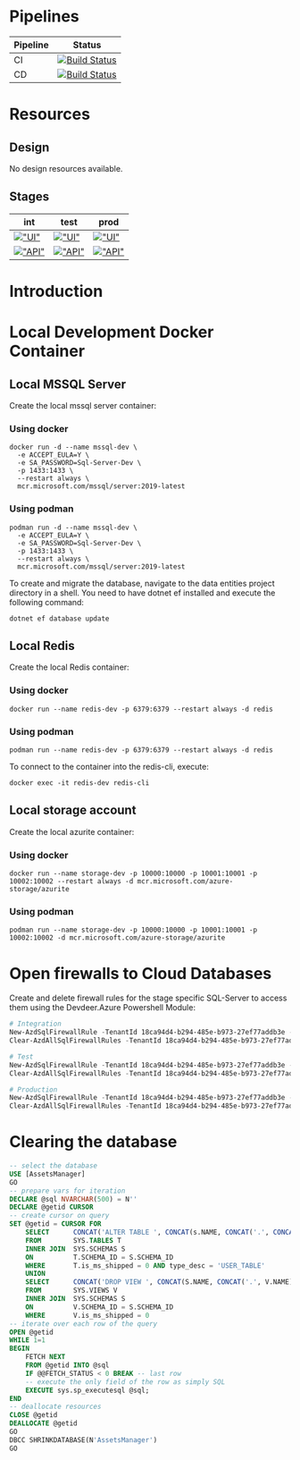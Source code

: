 # Pipelines

| Pipeline | Status                                                                                                                                                                                                                |
| -------- | --------------------------------------------------------------------------------------------------------------------------------------------------------------------------------------------------------------------- |
| CI       | [![Build Status](https://dev.azure.com/Devdeer/AssetsManager/_apis/build/status%2FAssetsManager%20CI?branchName=dev)](https://dev.azure.com/Devdeer/AssetsManager/_build/latest?definitionId=3&branchName=dev) |
| CD       | [![Build Status](https://dev.azure.com/Devdeer/AssetsManager/_apis/build/status%2FAssetsManager%20CD?branchName=dev)](https://dev.azure.com/Devdeer/AssetsManager/_build/latest?definitionId=2&branchName=dev) |

# Resources

## Design

No design resources available.

## Stages

| int                                                                                                                                                                                                                                | test                                                                                                                                                                                                                                 | prod                                                                                                                                                                                                                                 |
| ---------------------------------------------------------------------------------------------------------------------------------------------------------------------------------------------------------------------------------- | ------------------------------------------------------------------------------------------------------------------------------------------------------------------------------------------------------------------------------------ | ------------------------------------------------------------------------------------------------------------------------------------------------------------------------------------------------------------------------------------ |
| [!["UI"](https://img.shields.io/endpoint?url=https%3A%2F%2Fdevdeer.blob.core.windows.net%2Fshared%2Fshields%2Fui-core-int.json)](https://ui-DD-AssetsManager-int.azurewebsites.net/)                           | [!["UI"](https://img.shields.io/endpoint?url=https%3A%2F%2Fdevdeer.blob.core.windows.net%2Fshared%2Fshields%2Fui-core-test.json)](https://ui-DD-AssetsManager-test.azurewebsites.net/)                           | [!["UI"](https://img.shields.io/endpoint?url=https%3A%2F%2Fdevdeer.blob.core.windows.net%2Fshared%2Fshields%2Fui-core-prod.json)](https://ui-DD-AssetsManager-prod.azurewebsites.net/)                           |
| [!["API"](https://img.shields.io/endpoint?label=Core&url=https%3A%2F%2Fdevdeer.blob.core.windows.net%2Fshared%2Fshields%2Fapi-core-int.json)](https://api-DD-AssetsManager-core-int.azurewebsites.net/swagger) | [!["API"](https://img.shields.io/endpoint?label=Core&url=https%3A%2F%2Fdevdeer.blob.core.windows.net%2Fshared%2Fshields%2Fapi-core-test.json)](https://api-DD-AssetsManager-core-test.azurewebsites.net/swagger) | [!["API"](https://img.shields.io/endpoint?label=Core&url=https%3A%2F%2Fdevdeer.blob.core.windows.net%2Fshared%2Fshields%2Fapi-core-prod.json)](https://api-DD-AssetsManager-core-prod.azurewebsites.net/swagger) |

# Introduction

# Local Development Docker Container

## Local MSSQL Server

Create the local mssql server container:

### Using docker

```shell
docker run -d --name mssql-dev \
  -e ACCEPT_EULA=Y \
  -e SA_PASSWORD=Sql-Server-Dev \
  -p 1433:1433 \
  --restart always \
  mcr.microsoft.com/mssql/server:2019-latest
```

### Using podman

```shell
podman run -d --name mssql-dev \
  -e ACCEPT_EULA=Y \
  -e SA_PASSWORD=Sql-Server-Dev \
  -p 1433:1433 \
  --restart always \
  mcr.microsoft.com/mssql/server:2019-latest
```

To create and migrate the database, navigate to the data entities project directory in a shell.
You need to have dotnet ef installed and execute the following command:

```shell
dotnet ef database update
```

## Local Redis

Create the local Redis container:

### Using docker

```shell
docker run --name redis-dev -p 6379:6379 --restart always -d redis
```

### Using podman

```shell
podman run --name redis-dev -p 6379:6379 --restart always -d redis
```

To connect to the container into the redis-cli, execute:

```shell
docker exec -it redis-dev redis-cli
```

## Local storage account

Create the local azurite container:

### Using docker

```shell
docker run --name storage-dev -p 10000:10000 -p 10001:10001 -p 10002:10002 --restart always -d mcr.microsoft.com/azure-storage/azurite
```

### Using podman

```shell
podman run --name storage-dev -p 10000:10000 -p 10001:10001 -p 10002:10002 -d mcr.microsoft.com/azure-storage/azurite
```

# Open firewalls to Cloud Databases

Create and delete firewall rules for the stage specific SQL-Server to access them using the Devdeer.Azure Powershell Module:

```powershell
# Integration
New-AzdSqlFirewallRule -TenantId 18ca94d4-b294-485e-b973-27ef77addb3e -SubscriptionId c764670f-e928-42c2-86c1-e984e524018a -AzureSqlServerName sql-DD-AssetsManager-int
Clear-AzdAllSqlFirewallRules -TenantId 18ca94d4-b294-485e-b973-27ef77addb3e -SubscriptionId c764670f-e928-42c2-86c1-e984e524018a -AzureSqlServerName sql-DD-AssetsManager-int

# Test
New-AzdSqlFirewallRule -TenantId 18ca94d4-b294-485e-b973-27ef77addb3e -SubscriptionId c764670f-e928-42c2-86c1-e984e524018a -AzureSqlServerName sql-DD-AssetsManager-test
Clear-AzdAllSqlFirewallRules -TenantId 18ca94d4-b294-485e-b973-27ef77addb3e -SubscriptionId c764670f-e928-42c2-86c1-e984e524018a -AzureSqlServerName sql-DD-AssetsManager-test

# Production
New-AzdSqlFirewallRule -TenantId 18ca94d4-b294-485e-b973-27ef77addb3e -SubscriptionId c764670f-e928-42c2-86c1-e984e524018a -AzureSqlServerName sql-DD-AssetsManager-prod
Clear-AzdAllSqlFirewallRules -TenantId 18ca94d4-b294-485e-b973-27ef77addb3e -SubscriptionId c764670f-e928-42c2-86c1-e984e524018a -AzureSqlServerName sql-DD-AssetsManager-prod
```

# Clearing the database

```sql
-- select the database
USE [AssetsManager]
GO
-- prepare vars for iteration
DECLARE @sql NVARCHAR(500) = N''
DECLARE @getid CURSOR
-- create cursor on query
SET @getid = CURSOR FOR
    SELECT      CONCAT('ALTER TABLE ', CONCAT(s.NAME, CONCAT('.', CONCAT(t.NAME, CONCAT(' NOCHECK CONSTRAINT ALL;', CONCAT('DROP TABLE ', CONCAT(S.NAME, CONCAT('.', T.NAME)))))))) Command
    FROM        SYS.TABLES T
    INNER JOIN  SYS.SCHEMAS S
    ON          T.SCHEMA_ID = S.SCHEMA_ID
    WHERE       T.is_ms_shipped = 0 AND type_desc = 'USER_TABLE'
    UNION
    SELECT      CONCAT('DROP VIEW ', CONCAT(S.NAME, CONCAT('.', V.NAME))) Command
    FROM        SYS.VIEWS V
    INNER JOIN  SYS.SCHEMAS S
    ON          V.SCHEMA_ID = S.SCHEMA_ID
    WHERE       V.is_ms_shipped = 0
-- iterate over each row of the query
OPEN @getid
WHILE 1=1
BEGIN
    FETCH NEXT
    FROM @getid INTO @sql
    IF @@FETCH_STATUS < 0 BREAK -- last row
    -- execute the only field of the row as simply SQL
    EXECUTE sys.sp_executesql @sql;
END
-- deallocate resources
CLOSE @getid
DEALLOCATE @getid
GO
DBCC SHRINKDATABASE(N'AssetsManager')
GO
```
